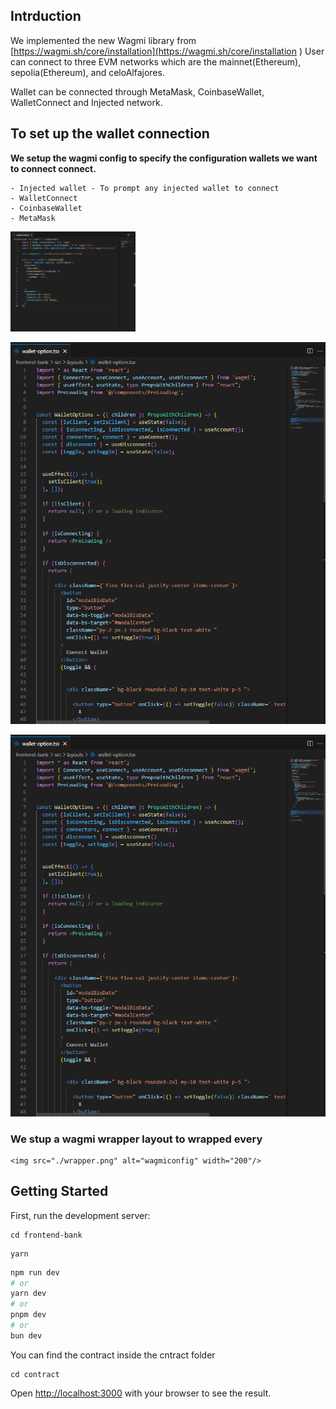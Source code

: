## Intrduction 
 
We implemented the new Wagmi library from [https://wagmi.sh/core/installation](https://wagmi.sh/core/installation )
User can connect to three EVM networks which are the mainnet(Ethereum), sepolia(Ethereum), and celoAlfajores.

Wallet can be connected through MetaMask, CoinbaseWallet, WalletConnect and Injected network.

##  To set up the wallet connection 


**We setup the wagmi config to specify the configuration wallets we want to connect connect.**

    - Injected wallet - To prompt any injected wallet to connect
    - WalletConnect
    - CoinbaseWallet
    - MetaMask

<img src="./wagmiconfig.png" alt="wagmiconfig" width="200"/>

![alt text](https://raw.githubusercontent.com/Amity808/liquidity-pools-test/frontend/frontend-bank/public/wallet-option.png)

![Model](https://raw.githubusercontent.com/Amity808/liquidity-pools-test/frontend/frontend-bank/public/wallet-option.png)






### We stup a wagmi wrapper layout to wrapped every
    
    <img src="./wrapper.png" alt="wagmiconfig" width="200"/>


## Getting Started

First, run the development server:

```
cd frontend-bank 
```

``` 
yarn  
```


```bash
npm run dev
# or
yarn dev
# or
pnpm dev
# or
bun dev
```

You can find the contract inside the cntract folder

```
cd contract
```





Open [http://localhost:3000](http://localhost:3000) with your browser to see the result.

